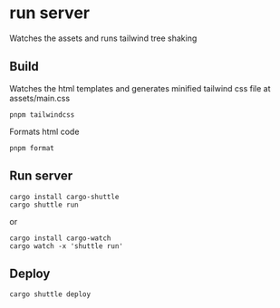 # run server

Watches the assets and runs tailwind tree shaking

## Build
Watches the html templates and generates minified tailwind css file at assets/main.css
```
pnpm tailwindcss
```

Formats html code
```
pnpm format
```

## Run server
```
cargo install cargo-shuttle
cargo shuttle run
```

or

```
cargo install cargo-watch
cargo watch -x 'shuttle run'
```

## Deploy
```
cargo shuttle deploy
```